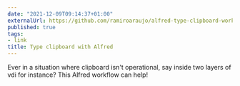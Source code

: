 ```yaml
---
date: "2021-12-09T09:14:37+01:00"
externalUrl: https://github.com/ramiroaraujo/alfred-type-clipboard-workflow
published: true
tags:
- link
title: Type clipboard with Alfred
---
```

Ever in a situation where clipboard isn't operational, say inside two layers of vdi for instance? This Alfred workflow can help!

